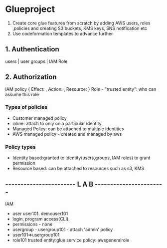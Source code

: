 # Glueproject

1. Create core glue features from scratch by adding AWS users, roles ,policies and creating S3 buckets, KMS keys, SNS notification etc
2. Use codeformation templates to advance further

## 1. Authentication
users | user groups | IAM Role
## 2. Authorization 
IAM policy { Effect:  , Action: , Resource: }
Role -  "trusted entity": who can assume this role

### Types of policies
- Customer managed policy 
-   inline: attach to only on a particular identity
-   Managed Policy: can be attached to multiple identities
- AWS managed policy - created and managed by aws 

### Policy types
- Identity based:granted to identity(users,groups, IAM roles) to grant permission
- Resource based:  can be attached to resources such as s3, KMS

## ----------------------- L A B -----------------------
IAM 
- user user101. demouser101
-   login, program access(CLI),
-   permissions - none
- usergroup - usergroup101 - attach 'admin' policy
-   user101=>usergroup101
- role101
trusted entity:glue service
policy: awsgeneralrole
